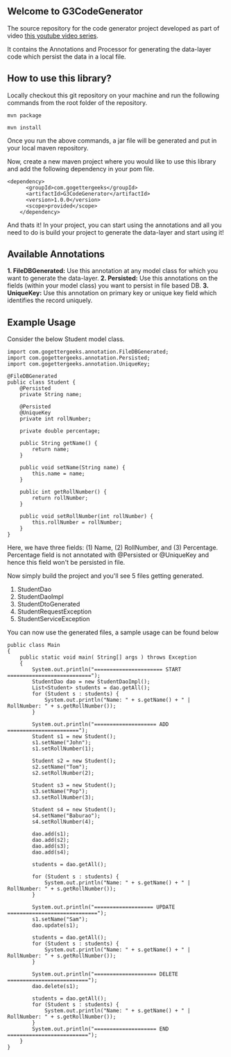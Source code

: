 ## Welcome to G3CodeGenerator
The source repository for the code generator project developed as part of video
[this youtube video series](https://www.youtube.com/playlist?list=PLRL-svxYmXggfzTyI6_wAM3mon4gYgyaL).

It contains the Annotations and Processor for generating the data-layer code which persist the data in a local file.

## How to use this library?
Locally checkout this git repository on your machine and run the following commands from the root folder of the repository.

```
mvn package

mvn install
```

Once you run the above commands, a jar file will be generated and put in your local maven repository.

Now, create a new maven project where you would like to use this library and add the following dependency in your pom
file.

```
<dependency>
      <groupId>com.gogettergeeks</groupId>
      <artifactId>G3CodeGenerator</artifactId>
      <version>1.0.0</version>
      <scope>provided</scope>
    </dependency>
```

And thats it! In your project, you can start using the annotations and all you need to do is build your project
to generate the data-layer and start using it!

## Available Annotations
**1. FileDBGenerated:** Use this annotation at any model class for which you want to generate the data-layer.
**2. Persisted:** Use this annotations on the fields (within your model class) you want to persist in file based DB.
**3. UniqueKey:** Use this annotation on primary key or unique key field which identifies the record uniquely.

## Example Usage
Consider the below Student model class.
```
import com.gogettergeeks.annotation.FileDBGenerated;
import com.gogettergeeks.annotation.Persisted;
import com.gogettergeeks.annotation.UniqueKey;

@FileDBGenerated
public class Student {
    @Persisted
    private String name;

    @Persisted
    @UniqueKey
    private int rollNumber;

    private double percentage;

    public String getName() {
        return name;
    }

    public void setName(String name) {
        this.name = name;
    }

    public int getRollNumber() {
        return rollNumber;
    }

    public void setRollNumber(int rollNumber) {
        this.rollNumber = rollNumber;
    }
}
```

Here, we have three fields: (1) Name, (2) RollNumber, and (3) Percentage. Percentage field is not annotated with
@Persisted or @UniqueKey and hence this field won't be persisted in file.

Now simply build the project and you'll see 5 files getting generated.
1. StudentDao
2. StudentDaoImpl
3. StudentDtoGenerated
4. StudentRequestException
5. StudentServiceException

You can now use the generated files, a sample usage can be found below
```
public class Main 
{
    public static void main( String[] args ) throws Exception
    {
        System.out.println("====================== START ===========================");
        StudentDao dao = new StudentDaoImpl();
        List<Student> students = dao.getAll();
        for (Student s : students) {
            System.out.println("Name: " + s.getName() + " | RollNumber: " + s.getRollNumber());
        }
        
        System.out.println("==================== ADD =======================");
        Student s1 = new Student();
        s1.setName("John");
        s1.setRollNumber(1);

        Student s2 = new Student();
        s2.setName("Tom");
        s2.setRollNumber(2);

        Student s3 = new Student();
        s3.setName("Pop");
        s3.setRollNumber(3);

        Student s4 = new Student();
        s4.setName("Baburao");
        s4.setRollNumber(4);

        dao.add(s1);
        dao.add(s2);
        dao.add(s3);
        dao.add(s4);

        students = dao.getAll();

        for (Student s : students) {
            System.out.println("Name: " + s.getName() + " | RollNumber: " + s.getRollNumber());
        }
        
        System.out.println("=================== UPDATE =============================");
        s1.setName("Sam");
        dao.update(s1);

        students = dao.getAll();
        for (Student s : students) {
            System.out.println("Name: " + s.getName() + " | RollNumber: " + s.getRollNumber());
        }
        
        System.out.println("==================== DELETE ==========================");
        dao.delete(s1);

        students = dao.getAll();
        for (Student s : students) {
            System.out.println("Name: " + s.getName() + " | RollNumber: " + s.getRollNumber());
        }
        System.out.println("==================== END ==========================");
    }
}
```